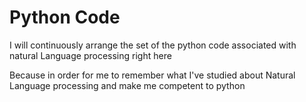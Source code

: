 # Python Code 

 I will continuously arrange the set of the python code associated with natural Language processing right here
 
 Because in order for me to remember what I've studied about Natural Language processing and make me competent to python 
